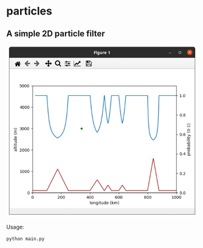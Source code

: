 # particles


## A simple 2D particle filter

![Alt text](animation.gif?raw=true "Example")

Usage:
```
python main.py
```
